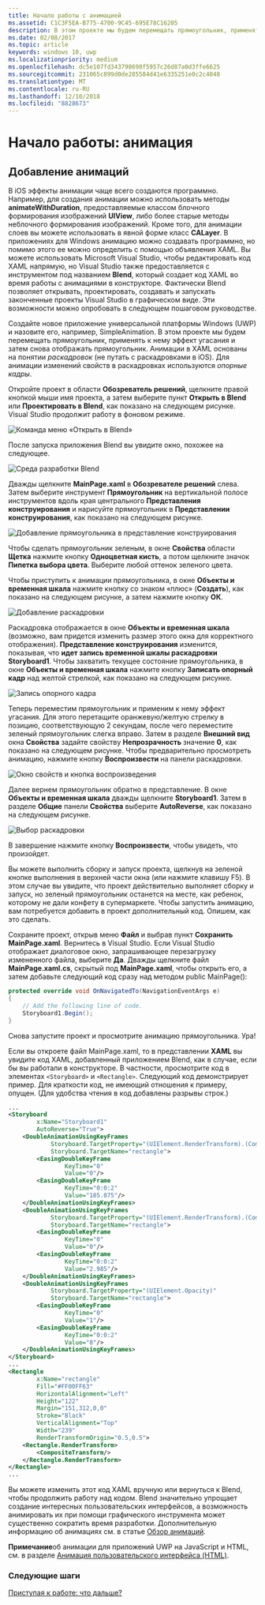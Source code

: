 ```yaml
---
title: Начало работы с анимацией
ms.assetid: C1C3F5EA-B775-4700-9C45-695E78C16205
description: В этом проекте мы будем перемещать прямоугольник, применять к нему эффект угасания и затем снова отображать прямоугольник.
ms.date: 02/08/2017
ms.topic: article
keywords: windows 10, uwp
ms.localizationpriority: medium
ms.openlocfilehash: dc5e107fd343798698f5957c26d87a0d3ffe6625
ms.sourcegitcommit: 231065c899d0de285584d41e6335251e0c2c4048
ms.translationtype: MT
ms.contentlocale: ru-RU
ms.lasthandoff: 12/10/2018
ms.locfileid: "8828673"
---
```

# <a name="getting-started-animation"></a>Начало работы: анимация


## <a name="adding-animations"></a>Добавление анимаций

В iOS эффекты анимации чаще всего создаются программно. Например, для создания анимации можно использовать методы **animateWithDuration**, предоставляемые классом блочного формирования изображений **UIView**, либо более старые методы неблочного формирования изображений. Кроме того, для анимации слоев вы можете использовать в явной форме класс **CALayer**. В приложениях для Windows анимацию можно создавать программно, но помимо этого ее можно определить с помощью объявления XAML. Вы можете использовать Microsoft Visual Studio, чтобы редактировать код XAML напрямую, но Visual Studio также предоставляется с инструментом под названием **Blend**, который создает код XAML во время работы с анимациями в конструкторе. Фактически Blend позволяет открывать, проектировать, создавать и запускать законченные проекты Visual Studio в графическом виде. Эти возможности можно опробовать в следующем пошаговом руководстве.

Создайте новое приложение универсальной платформы Windows (UWP) и назовите его, например, SimpleAnimation. В этом проекте мы будем перемещать прямоугольник, применять к нему эффект угасания и затем снова отображать прямоугольник. Анимации в XAML основаны на понятии *раскадровок* (не путать с раскадровками в iOS). Для анимации изменений свойств в раскадровках используются *опорные кадры*.

Откройте проект в области **Обозреватель решений**, щелкните правой кнопкой мыши имя проекта, а затем выберите пункт **Открыть в Blend** или **Проектировать в Blend**, как показано на следующем рисунке. Visual Studio продолжит работу в фоновом режиме.

![Команда меню «Открыть в Blend»](images/ios-to-uwp/vs-open-in-blend.png)

После запуска приложения Blend вы увидите окно, похожее на следующее.

![Среда разработки Blend](images/ios-to-uwp/blend-1.png)

Дважды щелкните **MainPage.xaml** в **Обозревателе решений** слева. Затем выберите инструмент **Прямоугольник** на вертикальной полосе инструментов вдоль края центрального **Представления конструирования** и нарисуйте прямоугольник в **Представлении конструирования**, как показано на следующем рисунке.

![Добавление прямоугольника в представление конструирования](images/ios-to-uwp/blend-2.png)

Чтобы сделать прямоугольник зеленым, в окне **Свойства** области **Щетка** нажмите кнопку **Одноцветная кисть**, а потом щелкните значок **Пипетка выбора цвета**. Выберите любой оттенок зеленого цвета.

Чтобы приступить к анимации прямоугольника, в окне **Объекты и временная шкала** нажмите кнопку со знаком «плюс» (**Создать**), как показано на следующем рисунке, а затем нажмите кнопку **ОК**.

![Добавление раскадровки](images/ios-to-uwp/blend-3.png)

Раскадровка отображается в окне **Объекты и временная шкала** (возможно, вам придется изменить размер этого окна для корректного отображения). **Представление конструирования** изменится, показывая, что **идет запись временной шкалы раскадровки Storyboard1**. Чтобы захватить текущее состояние прямоугольника, в окне **Объекты и временная шкала** нажмите кнопку **Записать опорный кадр** над желтой стрелкой, как показано на следующем рисунке.

![Запись опорного кадра](images/ios-to-uwp/blend-4.png)

Теперь переместим прямоугольник и применим к нему эффект угасания. Для этого перетащите оранжевую/желтую стрелку в позицию, соответствующую 2 секундам, после чего переместите зеленый прямоугольник слегка вправо. Затем в разделе **Внешний вид** окна **Свойства** задайте свойству **Непрозрачность** значение **0**, как показано на следующем рисунке. Чтобы предварительно просмотреть анимацию, нажмите кнопку **Воспроизвести** на панели раскадровки.

![Окно свойств и кнопка воспроизведения](images/ios-to-uwp/blend-5.png)

Далее вернем прямоугольник обратно в представление. В окне **Объекты и временная шкала** дважды щелкните **Storyboard1**. Затем в разделе **Общие** панели **Свойства** выберите **AutoReverse**, как показано на следующем рисунке.

![Выбор раскадровки](images/ios-to-uwp/blend-6.png)

В завершение нажмите кнопку **Воспроизвести**, чтобы увидеть, что произойдет.

Вы можете выполнить сборку и запуск проекта, щелкнув на зеленой кнопке выполнения в верхней части окна (или нажмите клавишу F5). В этом случае вы увидите, что проект действительно выполняет сборку и запуск, но зеленый прямоугольник останется на месте, как ребенок, которому не дали конфету в супермаркете. Чтобы запустить анимацию, вам потребуется добавить в проект дополнительный код. Опишем, как это сделать.

Сохраните проект, открыв меню **Файл** и выбрав пункт **Сохранить MainPage.xaml**. Вернитесь в Visual Studio. Если Visual Studio отображает диалоговое окно, запрашивающее перезагрузку измененного файла, выберите **Да**. Дважды щелкните файл **MainPage.xaml.cs**, скрытый под **MainPage.xaml**, чтобы открыть его, а затем добавьте следующий код сразу над методом public MainPage():

```csharp
protected override void OnNavigatedTo(NavigationEventArgs e)
{
    // Add the following line of code.
    Storyboard1.Begin();
}
```

Снова запустите проект и просмотрите анимацию прямоугольника. Ура!

Если вы откроете файл MainPage.xaml, то в представлении **XAML** вы увидите код XAML, добавленный приложением Blend, как в случае, если бы вы работали в конструкторе. В частности, просмотрите код в элементах `<Storyboard>` и `<Rectangle>`. Следующий код демонстрирует пример. Для краткости код, не имеющий отношения к примеру, опущен. (Для удобства чтения в код добавлены разрывы строк.)

```xml
...
<Storyboard 
        x:Name="Storyboard1" 
        AutoReverse="True">
    <DoubleAnimationUsingKeyFrames 
            Storyboard.TargetProperty="(UIElement.RenderTransform).(CompositeTransform.TranslateX)"
            Storyboard.TargetName="rectangle">
        <EasingDoubleKeyFrame 
                KeyTime="0" 
                Value="0"/>
        <EasingDoubleKeyFrame 
                KeyTime="0:0:2" 
                Value="185.075"/>
    </DoubleAnimationUsingKeyFrames>
    <DoubleAnimationUsingKeyFrames 
            Storyboard.TargetProperty="(UIElement.RenderTransform).(CompositeTransform.TranslateY)" 
            Storyboard.TargetName="rectangle">
        <EasingDoubleKeyFrame 
                KeyTime="0" 
                Value="0"/>
        <EasingDoubleKeyFrame 
                KeyTime="0:0:2" 
                Value="2.985"/>
    </DoubleAnimationUsingKeyFrames>
    <DoubleAnimationUsingKeyFrames 
            Storyboard.TargetProperty="(UIElement.Opacity)" 
            Storyboard.TargetName="rectangle">
        <EasingDoubleKeyFrame 
                KeyTime="0" 
                Value="1"/>
        <EasingDoubleKeyFrame 
                KeyTime="0:0:2"
                Value="0"/>
    </DoubleAnimationUsingKeyFrames>
</Storyboard>
...
<Rectangle 
        x:Name="rectangle" 
        Fill="#FF00FF63" 
        HorizontalAlignment="Left" 
        Height="122" 
        Margin="151,312,0,0" 
        Stroke="Black" 
        VerticalAlignment="Top" 
        Width="239" 
        RenderTransformOrigin="0.5,0.5">
    <Rectangle.RenderTransform>
        <CompositeTransform/>
    </Rectangle.RenderTransform>
</Rectangle>
...
```

Вы можете изменить этот код XAML вручную или вернуться к Blend, чтобы продолжить работу над кодом. Blend значительно упрощает создание интересных пользовательских интерфейсов, а возможность анимировать их при помощи графического инструмента может существенно сократить время разработки. Дополнительную информацию об анимациях см. в статье [Обзор анимаций](https://msdn.microsoft.com/library/windows/apps/mt187350).

**Примечание**об анимации для <span class="legacy-term">приложений UWP на JavaScript и HTML</span>, см. в разделе [Анимация пользовательского интерфейса (HTML)](https://msdn.microsoft.com/library/windows/apps/hh465165).

### <a name="next-step"></a>Следующие шаги

[Приступая к работе: что дальше?](getting-started-what-next.md)
